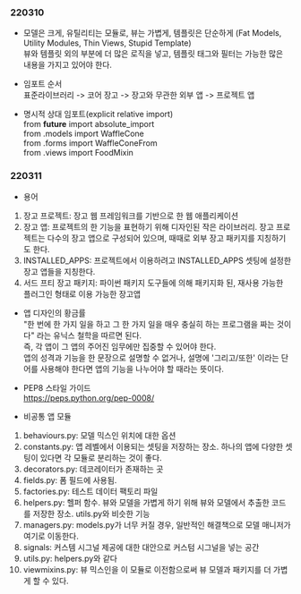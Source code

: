 ### 220310
- 모델은 크게, 유틸리티는 모듈로, 뷰는 가볍게, 템플릿은 단순하게 (Fat Models, Utility Modules, Thin Views, Stupid Template)   
뷰와 템플릿 외의 부분에 더 많은 로직을 넣고, 템플릿 태그와 필터는 가능한 많은 내용을 가지고 있어야 한다.   
 
 - 임포트 순서    
 표준라이브러리 -> 코어 장고 -> 장고와 무관한 외부 앱 -> 프로젝트 앱

 - 명시적 상대 임포트(explicit relative import)   
 from __future__ import absolute_import   
 from .models import WaffleCone    
 from .forms import WaffleConeFrom    
 from .views import FoodMixin   

### 220311 
- 용어
1. 장고 프로젝트: 장고 웹 프레임워크를 기반으로 한 웹 애플리케이션   
2. 장고 앱: 프로젝트의 한 기능을 표현하기 위해 디자인된 작은 라이브러리. 장고 프로젝트는 다수의 장고 앱으로 구성되어 있으며, 때때로 외부 장고 패키지를 지칭하기도 한다.   
3. INSTALLED_APPS: 프로젝트에서 이용하려고 INSTALLED_APPS 셋팅에 설정한 장고 앱들을 지칭한다.   
4. 서드 프티 장고 패키지: 파이썬 패키지 도구들에 의해 패키지화 된, 재사용 가능한 플러그인 형태로 이용 가능한 장고앱   

-  앱 디자인의 황금률   
"한 번에 한 가지 일을 하고 그 한 가지 일을 매우 충실히 하는 프로그램을 짜는 것이다" 라는 유닉스 철학을 따르면 된다.   
즉, 각 앱이 그 앱의 주어진 임무에만 집중할 수 있어야 한다.   
앱의 성격과 기능을 한 문장으로 설명할 수 없거나, 설명에 '그리고/또한' 이라는 단어를 사용해야 한다면 앱의 기능을 나누어야 할 때라는 뜻이다.

- PEP8 스타일 가이드   
https://peps.python.org/pep-0008/
- 비공통 앱 모듈   
1. behaviours.py: 모델 믹스인 위치에 대한 옵션
2. constants.py: 앱 레벨에서 이용되는 셋팅을 저장하는 장소. 하나의 앱에 다양한 셋팅이 있다면 각 모듈로 분리하는 것이 좋다.
3. decorators.py: 데코레이터가 존재하는 곳
4. fields.py: 폼 필드에 사용됨.
5. factories.py: 테스트 데이터 팩토리 파일
6. helpers.py: 헬퍼 함수. 뷰와 모델을 가볍게 하기 위해 뷰와 모델에서 추출한 코드를 저장한 장소. utils.py와 비슷한 기능
7. managers.py: models.py가 너무 커질 경우, 일반적인 해결책으로 모델 매니저가 여기로 이동한다.
8. signals: 커스템 시그널 제공에 대한 대안으로 커스텀 시그널을 넣는 공간
9. utils.py: helpers.py와 같다
10. viewmixins.py: 뷰 믹스인을 이 모듈로 이전함으로써 뷰 모델과 패키지를 더 가볍게 할 수 있다. 